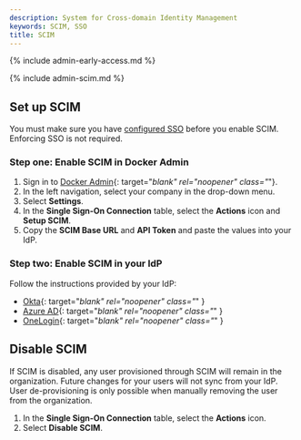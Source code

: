 ```yaml
---
description: System for Cross-domain Identity Management
keywords: SCIM, SSO
title: SCIM
---
```


{% include admin-early-access.md %}

{% include admin-scim.md %}

## Set up SCIM

You must make sure you have [configured SSO](sso.md) before you enable SCIM. Enforcing SSO is not required.

### Step one: Enable SCIM in Docker Admin

1. Sign in to [Docker Admin](https://admin.docker.com){: target="_blank" rel="noopener" class="_"}.
2. In the left navigation, select your company in the drop-down menu.
2. Select **Settings**.
3. In the **Single Sign-On Connection** table, select the **Actions** icon and **Setup SCIM**.
4. Copy the **SCIM Base URL** and **API Token** and paste the values into your IdP.

### Step two: Enable SCIM in your IdP

Follow the instructions provided by your IdP:

- [Okta](https://help.okta.com/en-us/Content/Topics/Apps/Apps_App_Integration_Wizard_SCIM.htm){: target="_blank" rel="noopener" class="_" }
- [Azure AD](https://learn.microsoft.com/en-us/azure/databricks/administration-guide/users-groups/scim/aad#step-2-configure-the-enterprise-application){: target="_blank" rel="noopener" class="_" }
- [OneLogin](https://developers.onelogin.com/scim/create-app){: target="_blank" rel="noopener" class="_" }

## Disable SCIM

If SCIM is disabled, any user provisioned through SCIM will remain in the organization. Future changes for your users will not sync from your IdP. User de-provisioning is only possible when manually removing the user from the organization.

1. In the **Single Sign-On Connection** table, select the **Actions** icon.
2. Select **Disable SCIM**.